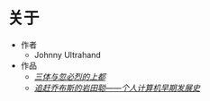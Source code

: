 # 关于

- 作者
  - Johnny Ultrahand
- 作品
  - _[三体与忽必烈的上都](https://chinaq.github.io/xanadu/)_
  - _[追赶乔布斯的岩田聪——个人计算机早期发展史](https://chinaq.github.io/halnote/)_